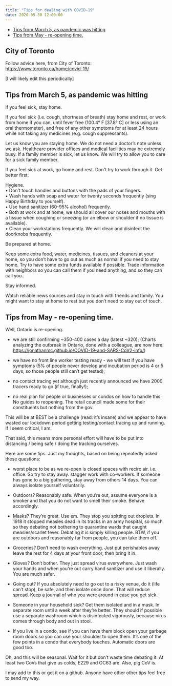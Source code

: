 ```yaml
---
title: "Tips for dealing with COVID-19"
date: 2020-05-30 12:00:00
---
```


<!-- TOC START min:1 max:4 link:true asterisk:false update:true -->
  - [Tips from March 5, as pandemic was hitting](#tips-from-march-5-as-pandemic-was-hitting)
  - [Tips from May - re-opening time.](#tips-from-may---re-opening-time)
<!-- TOC END -->

## City of Toronto

Follow advice here, from City of Toronto: <https://www.toronto.ca/home/covid-19/>

[I will likely edit this periodically]

## Tips from March 5, as pandemic was hitting

If you feel sick, stay home.

If you feel sick (i.e. cough, shortness of breath) stay home and rest, or work from home if you can, until fever free (100.4° F [37.8° C] or less using an oral thermometer), and free of any other symptoms for at least 24 hours while not taking any medicines (e.g. cough suppressants).  

Let us know you are staying home. We do not need a doctor’s note unless we ask. Healthcare provider offices and medical facilities may be extremely busy.
If a family member is sick, let us know. We will try to allow you to care for a sick family member.

If you feel sick at work, go home and rest. Don't try to work through it. Get better first.

Hygiene.  
•	Don’t touch handles and buttons with the pads of your fingers.  
•	Wash hands with soap and water for twenty seconds frequently (sing Happy Birthday to yourself).  
•	Use hand sanitizer (60-95% alcohol) frequently.  
•	Both at work and at home, we should all cover our noses and mouths with a tissue when coughing or sneezing (or an elbow or shoulder if no tissue is available).  
•	Clean your workstations frequently. We will clean and disinfect the doorknobs frequently.

Be prepared at home.

Keep some extra food, water, medicines, tissues, and cleaners at your home, so you don’t have to go out as much as normal if you need to stay home. Try to have some extra funds available if possible. Trade information with neighbors so you can call them if you need anything, and so they can call you..

Stay informed.

Watch reliable news sources and stay in touch with friends and family. You might want to stay at home to rest but you don’t need to stay out of touch.

## Tips from May - re-opening time.

Well, Ontario is re-opening.

- we are still confirming ~350-400 cases a day (latest ~320);
(Charts analyzing the outbreak in Ontario, done with a colleague, are now here: https://jonathanmc.github.io/COVID-19-and-SARS-CoV2-info/)

- we have no front line worker testing ready - we will test if you have symptoms (5% of people never develop and incubation period is 4 or 5 days, so those people still can’t get tested);

- no contact tracing yet although just recently announced we have 2000 tracers ready to go (if true, finally!);

- no real plan for people or businesses or condos on how to handle this. No guides to reopening. The retail council made some for their constituents but nothing from the gov.

This will be at BEST be a challenge (read: it’s insane) and we appear to have wasted our lockdown period getting testing/contact tracing up and running. If I seem critical, I am.

That said, this means more personal effort will have to be put into distancing / being safe / doing the tracking ourselves.

Here are some tips. Just my thoughts, based on being repeatedly asked these questions:

- worst place to be as we re-open is closed spaces with recirc air. i.e. office. So try to stay away. stagger work with co-workers. If someone has gone to a big gathering, stay away from others 14 days. You can always isolate yourself voluntarily.

- Outdoors? Reasonably safe. When you’re out, assume everyone is a smoker and that you do not want to smell their smoke. Behave accordingly.

- Masks? They’re great. Use em. They stop you spitting out droplets. In 1918 it stopped measles dead in its tracks in an army hospital, so much so they debating not bothering to quarantine wards that caught measles/scarlet fever. Debating it is simply killing people. BTW, if you are outdoors and reasonably far from people, you can take them off.

- Groceries? Don’t need to wash everything. Just put perishables away leave the rest for 4 days at your front door, then bring it in.

- Gloves? Don’t bother. They just spread virus everywhere. Just wash your hands and when you’re out carry hand sanitizer and use it liberally. You are much safer.

- Going out? If you absolutely need to go out to a risky venue, do it (life can’t stop), be safe, and then isolate once done. That will reduce spread. Keep a journal of who you were around in case you get sick.

- Someone in your household sick? Get them isolated and in a mask. In separate room until a week after they’re better. They should if possible use a separate washroom which is disinfected vigorously, because virus comes through body and out in stool.

- If you live in a condo, see if you can have them block open your garbage room doors so you can use your shoulder to open them. It’s one of the few points in a condo that everybody touches. Automatic doors are good too.

Oh, and this will be seasonal. Wait for it but don’t waste time debating it. At least two CoVs that give us colds, E229 and OC63 are. Also, pig CoV is.

I may add to this or get it on a github. Anyone have other other tips feel free to send my way.
